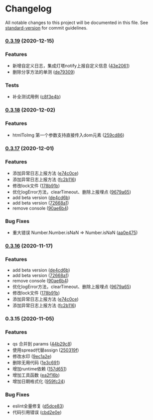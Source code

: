 # Changelog

All notable changes to this project will be documented in this file. See [standard-version](https://github.com/conventional-changelog/standard-version) for commit guidelines.

### [0.3.19](http://git.lianjia.com/transaction/Tangram/compare/v0.3.18...v0.3.19) (2020-12-15)


### Features

* 新增自定义日志，集成灯塔notify上报自定义信息 ([43e2061](https://git.lianjia.com/transaction/Tangram/-/commit/43e20618574c9b95dc2d5b38fb2b8800e1b9603f))
* 删除分享方法的单测 ([de79309](http://git.lianjia.com/transaction/Tangram/commit/de79309ee9b5a94dbcaa7683bf3305cedaf1ed24))


### Tests

* 补全测试用例 ([c8f3e4b](http://git.lianjia.com/transaction/Tangram/commit/c8f3e4b5ed7aea2ed7bc03e421d76c466e83b744))

### [0.3.18](http://git.lianjia.com/transaction/Tangram/compare/v0.3.17...v0.3.18) (2020-12-02)


### Features

* htmlToImg 第一个参数支持直接传入dom元素 ([259cd86](http://git.lianjia.com/transaction/Tangram/commit/259cd86b206ff9daee50a6031dec529a4c830ccf))

### [0.3.17](http://git.lianjia.com/transaction/Tangram/compare/v0.3.15...v0.3.17) (2020-12-01)


### Features

* 添加异常日志上报方法 ([e74c0ce](http://git.lianjia.com/transaction/Tangram/commit/e74c0cec5856738ffdf96fb5e92ec88ce8fb1e4f))
* 添加异常日志上报方法 ([fc2b116](http://git.lianjia.com/transaction/Tangram/commit/fc2b116e60c428d9572bdbe4cb71b9bec9ccd3c7))
* 修改lock文件 ([178b91b](http://git.lianjia.com/transaction/Tangram/commit/178b91b397d507633582b606090a4e7037219033))
* 优化logError方法，clearTimeout、删除上报埋点 ([9679a65](http://git.lianjia.com/transaction/Tangram/commit/9679a65854f7953765249f3e2d37d321664d0a54))
* add beta version ([de4cd6b](http://git.lianjia.com/transaction/Tangram/commit/de4cd6bc8e81b8adfa30d991120e3aba43722108))
* add beta version ([72668a1](http://git.lianjia.com/transaction/Tangram/commit/72668a18bf656b135ca0c0333035cbfb7df3cd0a))
* remove console ([90ae6b4](http://git.lianjia.com/transaction/Tangram/commit/90ae6b41080b094b3296e9cad2f947b15573ba65))


### Bug Fixes

* 重大错误 Number.Number.isNaN => Number.isNaN ([aa0e475](http://git.lianjia.com/transaction/Tangram/commit/aa0e475818c3ceaffa347e515a569237f3c2d119))

### [0.3.16](http://git.lianjia.com/transaction/Tangram/compare/v0.3.15...v0.3.16) (2020-11-17)


### Features

* add beta version ([de4cd6b](http://git.lianjia.com/transaction/Tangram/commit/de4cd6bc8e81b8adfa30d991120e3aba43722108))
* add beta version ([72668a1](http://git.lianjia.com/transaction/Tangram/commit/72668a18bf656b135ca0c0333035cbfb7df3cd0a))
* remove console ([90ae6b4](http://git.lianjia.com/transaction/Tangram/commit/90ae6b41080b094b3296e9cad2f947b15573ba65))
* 优化logError方法，clearTimeout、删除上报埋点 ([9679a65](http://git.lianjia.com/transaction/Tangram/commit/9679a65854f7953765249f3e2d37d321664d0a54))
* 修改lock文件 ([178b91b](http://git.lianjia.com/transaction/Tangram/commit/178b91b397d507633582b606090a4e7037219033))
* 添加异常日志上报方法 ([e74c0ce](http://git.lianjia.com/transaction/Tangram/commit/e74c0cec5856738ffdf96fb5e92ec88ce8fb1e4f))
* 添加异常日志上报方法 ([fc2b116](http://git.lianjia.com/transaction/Tangram/commit/fc2b116e60c428d9572bdbe4cb71b9bec9ccd3c7))

### 0.3.15 (2020-11-05)


### Features

* qs 合并到 params ([44b29c8](http://git.lianjia.com/transaction/Tangram/commit/44b29c8ff15e7f81883d643a86d31b707c463703))
* 使用spread代替assign ([250319f](http://git.lianjia.com/transaction/Tangram/commit/250319ffe41c696300795d3b8f7e68603084806c))
* 修改水印 ([9ec1a2e](http://git.lianjia.com/transaction/Tangram/commit/9ec1a2e386dbfa5ee0d4564082ec6681fac6adde))
* 删除无用代码 ([1e3c691](http://git.lianjia.com/transaction/Tangram/commit/1e3c691a1c2b5c5404c3d0cb131befc7ba956f06))
* 增加runtime依赖 ([157d651](http://git.lianjia.com/transaction/Tangram/commit/157d651feda25cf56afbaf1db1ed65c403ac090c))
* 增加工具函数 ([ea2f16b](http://git.lianjia.com/transaction/Tangram/commit/ea2f16b62c53f82d384bc905c4bd1481c7c7b0ab))
* 增加日期格式化 ([959fc24](http://git.lianjia.com/transaction/Tangram/commit/959fc241543ff4fe9a52d330cb489ba90a029e06))


### Bug Fixes

* eslint全量修复 ([d5dce83](http://git.lianjia.com/transaction/Tangram/commit/d5dce83d0b6e31c2bb01e69e11c6135e9b7a4886))
* 代码引用错误 ([cbd2e0e](http://git.lianjia.com/transaction/Tangram/commit/cbd2e0e5cb2ffa5af62066f1c40d2db38ca4c98a))
